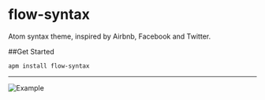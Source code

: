 # flow-syntax

Atom syntax theme, inspired by Airbnb, Facebook and Twitter.

##Get Started

 `apm install flow-syntax`
 
 ***
 

![Example](http://s32.postimg.org/wd2hdysxx/Skjermbilde_2016_05_08_kl_20_42_49.png)

